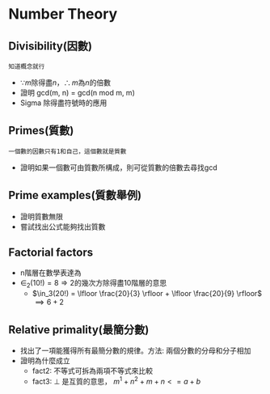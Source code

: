 # Number Theory
## Divisibility(因數)
`知道概念就行`
* $\because m \text{除得盡}n，\therefore m \text{為} n \text{的倍數}$
* 證明 gcd(m, n) = gcd(n mod m, m)
* Sigma 除得盡符號時的應用

## Primes(質數)
`一個數的因數只有1和自己，這個數就是質數`
* 證明如果一個數可由質數所構成，則可從質數的倍數去尋找gcd

## Prime examples(質數舉例)
* 證明質數無限
* 嘗試找出公式能夠找出質數

## Factorial factors
* n階層在數學表達為
* $\in _2 (10!) = 8 \Rightarrow \text{2的幾次方除得盡10階層的意思}$
  * $\in_3(20!) = \lfloor \frac{20}{3} \rfloor + \lfloor \frac{20}{9} \rfloor$
  $\implies 6 + 2$

## Relative primality(最簡分數)
* 找出了一項能獲得所有最簡分數的規律。方法: 兩個分數的分母和分子相加
* 證明為什麼成立
  * fact2: 不等式可拆為兩項不等式來比較
  * fact3: $\bot$ 是互質的意思， $m^1+n^2+m+n<=a+b$
